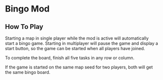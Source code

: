 Bingo Mod
=========

How To Play
-----------
Starting a map in single player while the mod is active will automatically start a bingo game. Starting in multiplayer will pause the game and display a start button, so the game can be started when all players have joined. 

To complete the board, finish all five tasks in any row or column. 

If the game is started on the same map seed for two players, both will get the same bingo board.



